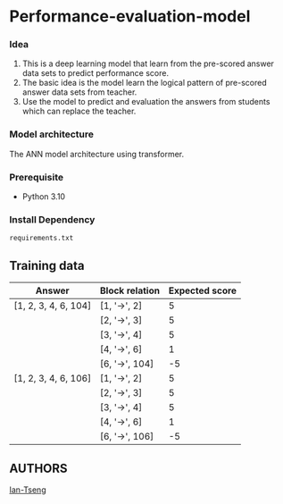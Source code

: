 # Performance-evaluation-model




### Idea 
1. This is a deep learning model that learn from the pre-scored answer data sets to predict performance score.
2. The basic idea is the model learn the logical pattern of pre-scored answer data sets from teacher.
3. Use the model to predict and evaluation the answers from students which can replace the teacher.

### Model architecture
The ANN model architecture using transformer.

### Prerequisite
- Python 3.10

### Install Dependency
```
requirements.txt
```


## Training data

| Answer               | Block relation | Expected score |
|----------------------|----------------|----------------|
| [1, 2, 3, 4, 6, 104] | [1, '->', 2]   | 5              |
|                      | [2, '->', 3]   | 5              |
|                      | [3, '->', 4]   | 5              |
|                      | [4, '->', 6]   | 1              |
|                      | [6, '->', 104] | -5             |
| [1, 2, 3, 4, 6, 106] | [1, '->', 2]   | 5              |
|                      | [2, '->', 3]   | 5              |
|                      | [3, '->', 4]   | 5              |
|                      | [4, '->', 6]   | 1              |
|                      | [6, '->', 106] | -5             |

## AUTHORS
[Ian-Tseng](https://github.com/Ian-Tseng/)
